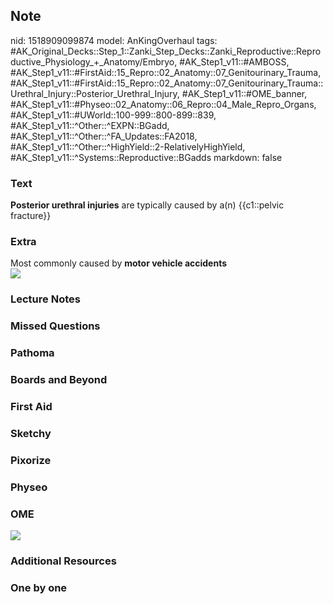 ## Note
nid: 1518909099874
model: AnKingOverhaul
tags: #AK_Original_Decks::Step_1::Zanki_Step_Decks::Zanki_Reproductive::Reproductive_Physiology_+_Anatomy/Embryo, #AK_Step1_v11::#AMBOSS, #AK_Step1_v11::#FirstAid::15_Repro::02_Anatomy::07_Genitourinary_Trauma, #AK_Step1_v11::#FirstAid::15_Repro::02_Anatomy::07_Genitourinary_Trauma::Urethral_Injury::Posterior_Urethral_Injury, #AK_Step1_v11::#OME_banner, #AK_Step1_v11::#Physeo::02_Anatomy::06_Repro::04_Male_Repro_Organs, #AK_Step1_v11::#UWorld::100-999::800-899::839, #AK_Step1_v11::^Other::^EXPN::BGadd, #AK_Step1_v11::^Other::^FA_Updates::FA2018, #AK_Step1_v11::^Other::^HighYield::2-RelativelyHighYield, #AK_Step1_v11::^Systems::Reproductive::BGadds
markdown: false

### Text
<b>Posterior urethral injuries</b> are typically caused by a(n)
{{c1::pelvic fracture}}

### Extra
<div>
  Most commonly caused by <b>motor vehicle accidents</b>
</div>
<div><img src="paste-306360017223681.jpg"></div>

### Lecture Notes


### Missed Questions


### Pathoma


### Boards and Beyond


### First Aid


### Sketchy


### Pixorize


### Physeo


### OME
<div class="ome-widget">
  <a href="https://onlinemeded.org?ref=anki"><img src=
  "_OME_AnkiFlashcards_General_7.png"></a>
</div>

### Additional Resources


### One by one

